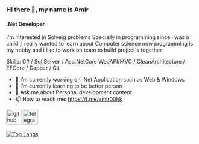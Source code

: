 ### Hi there 👋, my name is Amir
#### .Net Developer 
 I'm interested in Solveig problems Specially in programming since i was a child ,I really wanted to learn about Computer science 
now programming is my hobby and i like to work on team to build project's together 

Skills: C# / Sql Server / Asp.NetCore WebAPI/MVC / CleanArchitecture / EFCore / Dapper / Git

- 🔭 I’m currently working on .Net Application such as Web & Windows
- 🌱 I’m currently learning to be better person 
- 💬 Ask me about Personal development content 
- 📫 How to reach me: https://t.me/amir00hk 


[<img src='https://cdn.jsdelivr.net/npm/simple-icons@3.0.1/icons/github.svg' alt='github' height='40'>](https://github.com/AmirAsefiDev)  [<img src='https://cdn.jsdelivr.net/npm/simple-icons@3.0.1/icons/telegram.svg' alt='telegram' height='40'>](https://t.me/amir00hk)  

[![Top Langs](https://github-readme-stats.vercel.app/api/top-langs/?username=AmirAsefiDev)](https://github.com/anuraghazra/github-readme-stats)

